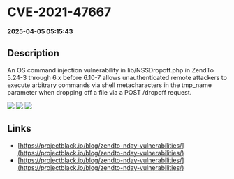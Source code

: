 # CVE-2021-47667

**2025-04-05 05:15:43**

## Description
An OS command injection vulnerability in lib/NSSDropoff.php in ZendTo 5.24-3 through 6.x before 6.10-7 allows unauthenticated remote attackers to execute arbitrary commands via shell metacharacters in the tmp_name parameter when dropping off a file via a POST /dropoff request.

![](https://img.shields.io/static/v1?label=Score&message=10.0&color=red)
![](https://img.shields.io/static/v1?label=Severity&message=CRITICAL&color=red)
![](https://img.shields.io/static/v1?label=CWE&message=RCE&color=green)

## Links
- [https://projectblack.io/blog/zendto-nday-vulnerabilities/](https://projectblack.io/blog/zendto-nday-vulnerabilities/)
- [https://projectblack.io/blog/zendto-nday-vulnerabilities/](https://projectblack.io/blog/zendto-nday-vulnerabilities/)
